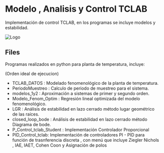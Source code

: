 
# Modelo , Analisis y Control TCLAB
Implementación de control TCLAB, en los programas se incluye modelos y estabilidad.




![Logo](https://logos-world.net/wp-content/uploads/2021/10/Python-Logo.png)




## Files
Programas realizados en python para planta de temperatura, incluye:

(Orden ideal de ejecucion)
- TCLAB_DATOS : Modelado fenomenológico de la planta de temperatura.
- PeriodoMuestreo : Calculo de periodo de muestreo para el sistema.
- modelos_1y2 : Aproximación a sistemas de primer y segundo orden.
- Modelo_Fenom_Optim : Regresión lineal optimizada del modelo fenomenológico.
- LGR : Análisis de estabilidad en lazo cerrado método lugar geométrico de las raíces.
- closed_loop_bode : Análisis de estabilidad en lazo cerrado método Diagrama de bode.
- P_Control_tclab_Student : Implementación Controlador Proporcional
- PID_Control_tclab: Implementación de controladores PI - PID para función de trasnferencia discreta , con menú que incluye Ziegler Nichols , IAE, IAET, Cohen Coon y Asignación de polos
